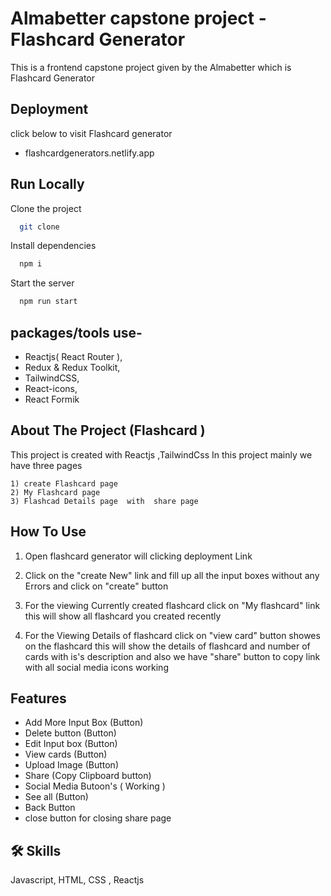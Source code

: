 # Almabetter capstone project - Flashcard Generator 
 This is a frontend capstone project given by the Almabetter which is Flashcard Generator 


## Deployment

click below to visit Flashcard generator

- flashcardgenerators.netlify.app


## Run Locally

Clone the project

```bash
  git clone 
```

Install dependencies

```bash
  npm i
```

Start the server

```bash
  npm run start
```


## packages/tools use-

- Reactjs( React Router ),
- Redux  & Redux Toolkit, 
- TailwindCSS, 
- React-icons, 
- React Formik


## About The Project (Flashcard )

This project is created with Reactjs ,TailwindCss In this  project mainly we have three pages 
 ```base
 1) create Flashcard page 
 2) My Flashcard page 
 3) Flashcad Details page  with  share page 
 ```

## How To Use 
 
1) Open flashcard generator will clicking deployment Link 

2) Click on the "create New" link and fill up all  the input boxes without any Errors and click on "create" button

3) For the viewing Currently created flashcard click on "My flashcard" link this will show all flashcard you created recently

4) For the Viewing Details of flashcard click on "view card" button showes on the flashcard this will show the details of flashcard and number of cards with is's description and  also we have "share" button to copy link  with all social media icons working


## Features

- Add More Input Box (Button)
- Delete button (Button)
- Edit Input box (Button)
- View cards (Button)
- Upload Image (Button)
- Share (Copy Clipboard  button)
- Social Media Butoon's ( Working )
- See all (Button)
- Back Button 
- close button for closing share page 



## 🛠 Skills
Javascript, HTML, CSS , Reactjs

